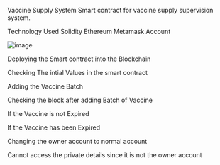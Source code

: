 Vaccine Supply System
Smart contract for vaccine supply supervision system.

Technology Used
Solidity
Ethereum
Metamask Account

![image](https://github.com/Sujaidhayalan/Vaccine_Supply_System/assets/142408816/8414bcbd-b7f8-4bb5-8855-e5daa2797c2c)


Deploying the Smart contract into the Blockchain

Checking The intial Values in the smart contract

Adding the Vaccine Batch

Checking the block after adding Batch of Vaccine

If the Vaccine is not Expired

If the Vaccine has been Expired

Changing the owner account to normal account

Cannot access the private details since it is not the owner account
